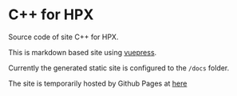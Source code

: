 # C++ for HPX
Source code of site C++ for HPX.

This is markdown based site using [vuepress](https://vuepress.vuejs.org/).

Currently the generated static site is configured to the `/docs` folder.

The site is temporarily hosted by Github Pages at [here](https://wenke-d.github.io/CPP-for-HPX/)
